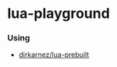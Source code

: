 lua-playground
==============

### Using
- [dirkarnez/lua-prebuilt](https://github.com/dirkarnez/lua-prebuilt)
